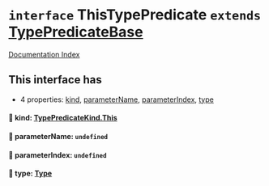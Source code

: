 # `interface` ThisTypePredicate `extends` [TypePredicateBase](../interface.TypePredicateBase/README.md)

[Documentation Index](../README.md)

## This interface has

- 4 properties:
[kind](#-kind-typepredicatekindthis),
[parameterName](#-parametername-undefined),
[parameterIndex](#-parameterindex-undefined),
[type](#-type-type)


#### 📄 kind: [TypePredicateKind.This](../enum.TypePredicateKind/README.md#this--0)



#### 📄 parameterName: `undefined`



#### 📄 parameterIndex: `undefined`



#### 📄 type: [Type](../interface.Type/README.md)



